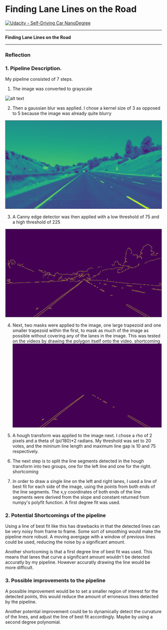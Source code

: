 # **Finding Lane Lines on the Road** 
[![Udacity - Self-Driving Car NanoDegree](https://s3.amazonaws.com/udacity-sdc/github/shield-carnd.svg)](http://www.udacity.com/drive)

---

**Finding Lane Lines on the Road**


[//]: # (Image References)

[image1]: ./examples/grayscale.jpg "Grayscale"
[image2]: ./reference_images/Gaussian_blue.png "Gaussian"
[image3]: ./reference_images/masked.png "Masked"
[image4]: ./reference_images/Canny.png "Canny"

---

### Reflection

### 1. Pipeline Description.

My pipeline consisted of 7 steps. 
1. The image was converted to grayscale

![alt text][image1]

2. Then a gaussian blur was applied. I chose a kernel size of 3 as opposed to 5 because the image was already quite blurry

![alt text][image2]

3. A Canny edge detector was then applied with a low threshold of 75 and a high threshold of 225

![alt text][image4]

4. Next, two masks were applied to the image, one large trapezoid and one smaller trapezoid within the first, to mask as much of the image as possible without covering any of the lanes in the image. This was tested on the videos by drawing the polygon itself onto the video.
shortcoming
![alt text][image3]

5. A hough transform was applied to the image next. I chose a rho of 2 pixels and a theta of (pi/180)\*2 radians. My threshold was set to 20 votes, and the mininum line length and maximum line gap is 10 and 75 respectively. 

6. The next step is to split the line segments detected in the hough transform into two groups, one for the left line and one for the right. 
shortcoming
7. In order to draw a single line on the left and right lanes, I used a line of best fit for each side of the image, using the points from both ends of the line segments. The x,y coordinates of both ends of the line segments were derived from the slope and constant returned from numpy's polyfit function. A first degree fit was used. 

### 2. Potential Shortcomings of the pipeline

Using a line of best fit like this has drawbacks in that the detected lines can be very noisy from frame to frame. Some sort of smoothing would make the pipeline more robust. A moving avergage with a window of previous lines could be used, reducing the noise by a significant amount.

Another shortcoming is that a first degree line of best fit was used. This means that lanes that curve a significant amount wouldn't be detected accuratly by my pipeline. However accuratly drawing the line would be more difficult. 


### 3. Possible improvements to the pipeline

A possible improvement would be to set a smaller region of interest for the detected points, this would reduce the amount of erroneous lines detected by the pipeline. 

Another potential improvement could be to dynamically detect the curvature of the lines, and adjust the line of best fit accordingly. Maybe by using a second degree polynomial. 
